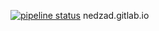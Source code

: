 [![pipeline status](https://gitlab.com/nedzad/nedzad.gitlab.io/badges/master/pipeline.svg)](https://gitlab.com/nedzad/nedzad.gitlab.io/commits/master)
nedzad.gitlab.io
